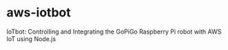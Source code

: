 # aws-iotbot
IoTbot: Controlling and Integrating the GoPiGo Raspberry Pi robot with AWS IoT using Node.js
